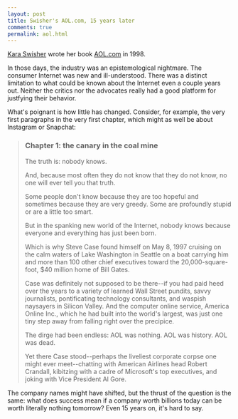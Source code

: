 ```yaml
---
layout: post
title: Swisher's AOL.com, 15 years later
comments: true
permalink: aol.html
---
```



[Kara Swisher](http://en.wikipedia.org/wiki/Kara_Swisher) wrote her book [AOL.com](http://www.amazon.com/AOL-com-Kara-Swisher/dp/0812931912/ref=sr_1_3?ie=UTF8&qid=1391237040&sr=8-3&keywords=aol.com) in 1998.

In those days, the industry was an epistemological nightmare. The consumer Internet was new and ill-understood. There was a distinct limitation to what could be known about the Internet even a couple years out. Neither the critics nor the advocates really had a good platform for justfying their behavior.

What's poignant is how little has changed. Consider, for example, the very first paragraphs in the very first chapter, which might as well be about Instagram or Snapchat:

> ### Chapter 1: the canary in the coal mine
>
> The truth is: nobody knows.
>
> And, because most often they do not know that they do not know, no one will ever tell you that truth.
>
> Some people don't know because they are too hopeful and sometimes because they are very greedy. Some are profoundly stupid or are a little too smart.
>
> But in the spanking new world of the Internet, nobody knows because everyone and everything has just been born.
>
> Which is why Steve Case found himself on May 8, 1997 cruising on the calm waters of Lake Washington in Seattle on a boat carrying him and more than 100 other chief executives toward the 20,000-square-foot, $40 million home of Bill Gates.
>
> Case was definitely not supposed to be there--if you had paid heed over the years to a variety of learned Wall Street pundits, savvy journalists, pontificating technology consultants, and waspish naysayers in Silicon Valley. And the computer online service, America Online Inc., which he had built into the world's largest, was just one tiny step away from falling right over the precipice.
>
> The dirge had been endless: AOL was nothing. AOL was history. AOL was dead.
>
> Yet there Case stood--perhaps the liveliest corporate corpse one might ever meet--chatting with American Airlines head Robert Crandall, kibitzing with a cadre of Microsoft's top executives, and joking with Vice President Al Gore.


The company names might have shifted, but the thrust of the question is the same: what does success mean if a company worth billions today can be worth literally nothing tomorrow? Even 15 years on, it's hard to say.